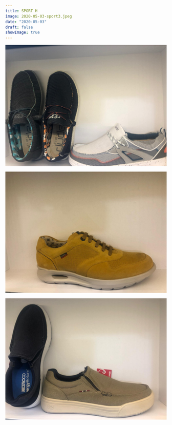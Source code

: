 ```yaml
---
title: SPORT H
image: 2020-05-03-sport3.jpeg
date: "2020-05-03"
draft: false
showImage: true
---
```

![](/images/2020-05-03-sport4.jpeg)

![](/images/2020-05-03-sport5.jpeg)

![](/images/2020-05-03-sport6.jpeg)

